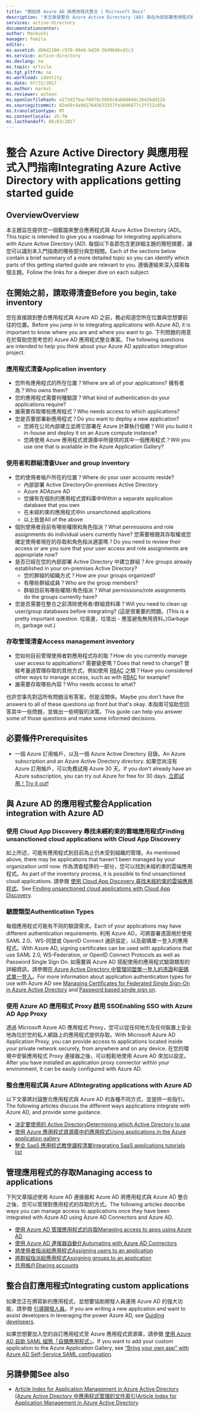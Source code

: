 ```yaml
---
title: "開始將 Azure AD 與應用程式整合 | Microsoft Docs"
description: "本文章是整合 Azure Active Directory (AD) 與在內部部署應用程式和雲端應用程式的入門指南。"
services: active-directory
documentationcenter: 
author: MarkusVi
manager: femila
editor: 
ms.assetid: db6d210d-c970-49e9-bd20-36d984bcd1c3
ms.service: active-directory
ms.devlang: na
ms.topic: article
ms.tgt_pltfrm: na
ms.workload: identity
ms.date: 07/31/2017
ms.author: markvi
ms.reviewer: asteen
ms.openlocfilehash: e273d27bacf6978c5056c0ab09846c26426dd12b
ms.sourcegitcommit: 02e69c4a9d17645633357fe3d46677c2ff22c85a
ms.translationtype: MT
ms.contentlocale: zh-TW
ms.lasthandoff: 08/03/2017
---
```

# <a name="integrating-azure-active-directory-with-applications-getting-started-guide"></a><span data-ttu-id="b516a-103">整合 Azure Active Directory 與應用程式入門指南</span><span class="sxs-lookup"><span data-stu-id="b516a-103">Integrating Azure Active Directory with applications getting started guide</span></span>
## <a name="overview"></a><span data-ttu-id="b516a-104">Overview</span><span class="sxs-lookup"><span data-stu-id="b516a-104">Overview</span></span>
<span data-ttu-id="b516a-105">本主題旨在提供您一個藍圖來整合應用程式與 Azure Active Directory (AD)。</span><span class="sxs-lookup"><span data-stu-id="b516a-105">This topic is intended to give you a roadmap for integrating applications with Azure Active Directory (AD).</span></span> <span data-ttu-id="b516a-106">每個以下各節包含更詳細主題的簡短摘要，讓您可以識別本入門指南的哪些部分與您相關。</span><span class="sxs-lookup"><span data-stu-id="b516a-106">Each of the sections below contain a brief summary of a more detailed topic so you can identify which parts of this getting started guide are relevant to you.</span></span>  <span data-ttu-id="b516a-107">遵循連結來深入探索每個主題。</span><span class="sxs-lookup"><span data-stu-id="b516a-107">Follow the links for a deeper dive on each subject.</span></span>

## <a name="before-you-begin-take-inventory"></a><span data-ttu-id="b516a-108">在開始之前，請取得清查</span><span class="sxs-lookup"><span data-stu-id="b516a-108">Before you begin, take inventory</span></span>
<span data-ttu-id="b516a-109">您在直接跳到整合應用程式與 Azure AD 之前，務必知道您所在位置與您想要前往的位置。</span><span class="sxs-lookup"><span data-stu-id="b516a-109">Before you jump in to integrating applications with Azure AD, it is important to know where you are and where you want to go.</span></span>  <span data-ttu-id="b516a-110">下列問題的用意在於幫助您思考您的 Azure AD 應用程式整合專案。</span><span class="sxs-lookup"><span data-stu-id="b516a-110">The following questions are intended to help you think about your Azure AD application integration project.</span></span>

### <a name="application-inventory"></a><span data-ttu-id="b516a-111">應用程式清查</span><span class="sxs-lookup"><span data-stu-id="b516a-111">Application inventory</span></span>
* <span data-ttu-id="b516a-112">您所有應用程式的所在位置？</span><span class="sxs-lookup"><span data-stu-id="b516a-112">Where are all of your applications?</span></span> <span data-ttu-id="b516a-113">擁有者為？</span><span class="sxs-lookup"><span data-stu-id="b516a-113">Who owns them?</span></span>
* <span data-ttu-id="b516a-114">您的應用程式需要何種驗證？</span><span class="sxs-lookup"><span data-stu-id="b516a-114">What kind of authentication do your applications require?</span></span>
* <span data-ttu-id="b516a-115">誰需要存取哪些應用程式？</span><span class="sxs-lookup"><span data-stu-id="b516a-115">Who needs access to which applications?</span></span>
* <span data-ttu-id="b516a-116">您是否要部署新應用程式？</span><span class="sxs-lookup"><span data-stu-id="b516a-116">Do you want to deploy a new application?</span></span>
  * <span data-ttu-id="b516a-117">您將在公司內部建立並將它部署在 Azure 計算執行個體？</span><span class="sxs-lookup"><span data-stu-id="b516a-117">Will you build it in-house and deploy it on an Azure compute instance?</span></span>
  * <span data-ttu-id="b516a-118">您將使用 Azure 應用程式資源庫中所提供的其中一個應用程式？</span><span class="sxs-lookup"><span data-stu-id="b516a-118">Will you use one that is available in the Azure Application Gallery?</span></span>

### <a name="user-and-group-inventory"></a><span data-ttu-id="b516a-119">使用者和群組清查</span><span class="sxs-lookup"><span data-stu-id="b516a-119">User and group inventory</span></span>
* <span data-ttu-id="b516a-120">您的使用者帳戶所在的位置？</span><span class="sxs-lookup"><span data-stu-id="b516a-120">Where do your user accounts reside?</span></span>
  * <span data-ttu-id="b516a-121">內部部署 Active Directory</span><span class="sxs-lookup"><span data-stu-id="b516a-121">On-premises Active Directory</span></span>
  * <span data-ttu-id="b516a-122">Azure AD</span><span class="sxs-lookup"><span data-stu-id="b516a-122">Azure AD</span></span>
  * <span data-ttu-id="b516a-123">您擁有在個別的應用程式資料庫中</span><span class="sxs-lookup"><span data-stu-id="b516a-123">Within a separate application database that you own</span></span>
  * <span data-ttu-id="b516a-124">在未經約束的應用程式中</span><span class="sxs-lookup"><span data-stu-id="b516a-124">In unsanctioned applications</span></span>
  * <span data-ttu-id="b516a-125">以上皆是</span><span class="sxs-lookup"><span data-stu-id="b516a-125">All of the above</span></span>
* <span data-ttu-id="b516a-126">個別使用者目前有哪些權限和角色指派？</span><span class="sxs-lookup"><span data-stu-id="b516a-126">What permissions and role assignments do individual users currently have?</span></span> <span data-ttu-id="b516a-127">您需要檢閱其存取權或您確定使用者現在的存取和角色指派適當嗎？</span><span class="sxs-lookup"><span data-stu-id="b516a-127">Do you need to review their access or are you sure that your user access and role assignments are appropriate now?</span></span>
* <span data-ttu-id="b516a-128">是否已經在您的內部部署 Active Directory 中建立群組？</span><span class="sxs-lookup"><span data-stu-id="b516a-128">Are groups already established in your on-premises Active Directory?</span></span>
  * <span data-ttu-id="b516a-129">您的群組的組織方式？</span><span class="sxs-lookup"><span data-stu-id="b516a-129">How are your groups organized?</span></span>
  * <span data-ttu-id="b516a-130">有哪些群組成員？</span><span class="sxs-lookup"><span data-stu-id="b516a-130">Who are the group members?</span></span>
  * <span data-ttu-id="b516a-131">群組目前有哪些權限/角色指派？</span><span class="sxs-lookup"><span data-stu-id="b516a-131">What permissions/role assignments do the groups currently have?</span></span>
* <span data-ttu-id="b516a-132">您是否需要在整合之前清除使用者/群組資料庫？</span><span class="sxs-lookup"><span data-stu-id="b516a-132">Will you need to clean up user/group databases before integrating?</span></span>  <span data-ttu-id="b516a-133">(這是很重要的問題。</span><span class="sxs-lookup"><span data-stu-id="b516a-133">(This is a pretty important question.</span></span> <span data-ttu-id="b516a-134">垃圾進，垃圾出 - 應當避免無用資料。)</span><span class="sxs-lookup"><span data-stu-id="b516a-134">Garbage in, garbage out.)</span></span>

### <a name="access-management-inventory"></a><span data-ttu-id="b516a-135">存取管理清查</span><span class="sxs-lookup"><span data-stu-id="b516a-135">Access management inventory</span></span>
* <span data-ttu-id="b516a-136">您如何目前管理使用者對應用程式存的取？</span><span class="sxs-lookup"><span data-stu-id="b516a-136">How do you currently manage user access to applications?</span></span> <span data-ttu-id="b516a-137">需要變更嗎？</span><span class="sxs-lookup"><span data-stu-id="b516a-137">Does that need to change?</span></span>  <span data-ttu-id="b516a-138">曾經考量過管理存取的其他方式，例如使用 [RBAC](role-based-access-control-configure.md) 之類？</span><span class="sxs-lookup"><span data-stu-id="b516a-138">Have you considered other ways to manage access, such as with [RBAC](role-based-access-control-configure.md) for example?</span></span>
* <span data-ttu-id="b516a-139">誰需要存取哪些內容？</span><span class="sxs-lookup"><span data-stu-id="b516a-139">Who needs access to what?</span></span>

<span data-ttu-id="b516a-140">也許您事先對這所有問題沒有答案，但是沒關係。</span><span class="sxs-lookup"><span data-stu-id="b516a-140">Maybe you don't have the answers to all of these questions up front but that's okay.</span></span>  <span data-ttu-id="b516a-141">本指南可協助您回答其中一些問題，並做出一些明智的決策。</span><span class="sxs-lookup"><span data-stu-id="b516a-141">This guide can help you answer some of those questions and make some informed decisions.</span></span>

## <a name="prerequisites"></a><span data-ttu-id="b516a-142">必要條件</span><span class="sxs-lookup"><span data-stu-id="b516a-142">Prerequisites</span></span>
* <span data-ttu-id="b516a-143">一個 Azure 訂用帳戶，以及一個 Azure Active Directory 目錄。</span><span class="sxs-lookup"><span data-stu-id="b516a-143">An Azure subscription and an Azure Active Directory directory.</span></span>  <span data-ttu-id="b516a-144">如果您尚沒有 Azure 訂用帳戶，可以免費試用 Azure 30 天。</span><span class="sxs-lookup"><span data-stu-id="b516a-144">If you don't already have an Azure subscription, you can try out Azure for free for 30 days.</span></span> [<span data-ttu-id="b516a-145">立即試用！</span><span class="sxs-lookup"><span data-stu-id="b516a-145">Try it out!</span></span>](https://azure.microsoft.com/trial/get-started-active-directory/)

## <a name="application-integration-with-azure-ad"></a><span data-ttu-id="b516a-146">與 Azure AD 的應用程式整合</span><span class="sxs-lookup"><span data-stu-id="b516a-146">Application integration with Azure AD</span></span>
### <a name="finding-unsanctioned-cloud-applications-with-cloud-app-discovery"></a><span data-ttu-id="b516a-147">使用 Cloud App Discovery 尋找未經約束的雲端應用程式</span><span class="sxs-lookup"><span data-stu-id="b516a-147">Finding unsanctioned cloud applications with Cloud App Discovery</span></span>
<span data-ttu-id="b516a-148">如上所述，可能有應用程式到目前為止仍未受到組織的管理。</span><span class="sxs-lookup"><span data-stu-id="b516a-148">As mentioned above, there may be applications that haven't been managed by your organization until now.</span></span>  <span data-ttu-id="b516a-149">作為清查程序的一部分，您可以找到未經約束的雲端應用程式。</span><span class="sxs-lookup"><span data-stu-id="b516a-149">As part of the inventory process, it is possible to find unsanctioned cloud applications.</span></span> <span data-ttu-id="b516a-150">請參閱 [使用 Cloud App Discovery 尋找未經約束的雲端應用程式](active-directory-cloudappdiscovery-whatis.md)。</span><span class="sxs-lookup"><span data-stu-id="b516a-150">See [Finding unsanctioned cloud applications with Cloud App Discovery](active-directory-cloudappdiscovery-whatis.md).</span></span>

### <a name="authentication-types"></a><span data-ttu-id="b516a-151">驗證類型</span><span class="sxs-lookup"><span data-stu-id="b516a-151">Authentication Types</span></span>
<span data-ttu-id="b516a-152">每個應用程式可能有不同的驗證需求。</span><span class="sxs-lookup"><span data-stu-id="b516a-152">Each of your applications may have different authentication requirements.</span></span> <span data-ttu-id="b516a-153">利用 Azure AD，可將簽署憑證用於使用 SAML 2.0、WS-同盟或 OpenID Connect 通訊協定，以及密碼單一登入的應用程式。</span><span class="sxs-lookup"><span data-stu-id="b516a-153">With Azure AD, signing certificates can be used with applications that use SAML 2.0, WS-Federation, or OpenID Connect Protocols as well as Password Single Sign On.</span></span> <span data-ttu-id="b516a-154">如需要與 Azure AD 搭配使用的應用程式驗證類型的詳細資訊，請參閱[在 Azure Active Directory 中管理同盟單一登入的憑證](active-directory-sso-certs.md)和[密碼式單一登入](active-directory-appssoaccess-whatis.md)。</span><span class="sxs-lookup"><span data-stu-id="b516a-154">For more information about application authentication types for use with Azure AD see [Managing Certificates for Federated Single Sign-On in Azure Active Directory](active-directory-sso-certs.md) and [Password based single sign on](active-directory-appssoaccess-whatis.md).</span></span>

### <a name="enabling-sso-with-azure-ad-app-proxy"></a><span data-ttu-id="b516a-155">使用 Azure AD 應用程式 Proxy 啟用 SSO</span><span class="sxs-lookup"><span data-stu-id="b516a-155">Enabling SSO with Azure AD App Proxy</span></span>
<span data-ttu-id="b516a-156">透過 Microsoft Azure AD 應用程式 Proxy，您可以從任何地方及任何裝置上安全地為位於您的私人網路上的應用程式提供存取。</span><span class="sxs-lookup"><span data-stu-id="b516a-156">With Microsoft Azure AD Application Proxy, you can provide access to applications located inside your private network securely, from anywhere and on any device.</span></span> <span data-ttu-id="b516a-157">在您的環境中安裝應用程式 Proxy 連接器之後，可以輕鬆地使用 Azure AD 來加以設定。</span><span class="sxs-lookup"><span data-stu-id="b516a-157">After you have installed an application proxy connector within your environment, it can be easily configured with Azure AD.</span></span>

### <a name="integrating-applications-with-azure-ad"></a><span data-ttu-id="b516a-158">整合應用程式與 Azure AD</span><span class="sxs-lookup"><span data-stu-id="b516a-158">Integrating applications with Azure AD</span></span>
<span data-ttu-id="b516a-159">以下文章將討論整合應用程式與 Azure AD 的各種不同方式，並提供一些指引。</span><span class="sxs-lookup"><span data-stu-id="b516a-159">The following articles discuss the different ways applications integrate with Azure AD, and provide some guidance.</span></span>

* [<span data-ttu-id="b516a-160">決定要使用的 Active Directory</span><span class="sxs-lookup"><span data-stu-id="b516a-160">Determining which Active Directory to use</span></span>](active-directory-administer.md)
* [<span data-ttu-id="b516a-161">使用 Azure 應用程式資源庫中的應用程式</span><span class="sxs-lookup"><span data-stu-id="b516a-161">Using applications in the Azure application gallery</span></span>](active-directory-appssoaccess-whatis.md)
* [<span data-ttu-id="b516a-162">整合 SaaS 應用程式教學課程清單</span><span class="sxs-lookup"><span data-stu-id="b516a-162">Integrating SaaS applications tutorials list</span></span>](active-directory-saas-tutorial-list.md)

## <a name="managing-access-to-applications"></a><span data-ttu-id="b516a-163">管理應用程式的存取</span><span class="sxs-lookup"><span data-stu-id="b516a-163">Managing access to applications</span></span>
<span data-ttu-id="b516a-164">下列文章描述使用 Azure AD 連接器和 Azure AD 將應用程式與 Azure AD 整合之後，您可以管理對應用程式的存取的方式。</span><span class="sxs-lookup"><span data-stu-id="b516a-164">The following articles describe ways you can manage access to applications once they have been integrated with Azure AD using Azure AD Connectors and Azure AD.</span></span>

* [<span data-ttu-id="b516a-165">使用 Azure AD 管理應用程式的存取</span><span class="sxs-lookup"><span data-stu-id="b516a-165">Managing access to apps using Azure AD</span></span>](active-directory-managing-access-to-apps.md)
* [<span data-ttu-id="b516a-166">使用 Azure AD 連接器自動化</span><span class="sxs-lookup"><span data-stu-id="b516a-166">Automating with Azure AD Connectors</span></span>](active-directory-saas-app-provisioning.md)
* [<span data-ttu-id="b516a-167">將使用者指派給應用程式</span><span class="sxs-lookup"><span data-stu-id="b516a-167">Assigning users to an application</span></span>](active-directory-applications-guiding-developers-assigning-users.md)
* [<span data-ttu-id="b516a-168">將群組指派給應用程式</span><span class="sxs-lookup"><span data-stu-id="b516a-168">Assigning groups to an application</span></span>](active-directory-applications-guiding-developers-assigning-groups.md)
* [<span data-ttu-id="b516a-169">共用帳戶</span><span class="sxs-lookup"><span data-stu-id="b516a-169">Sharing accounts</span></span>](active-directory-sharing-accounts.md)

## <a name="integrating-custom-applications"></a><span data-ttu-id="b516a-170">整合自訂應用程式</span><span class="sxs-lookup"><span data-stu-id="b516a-170">Integrating custom applications</span></span>
<span data-ttu-id="b516a-171">如果您正在撰寫新的應用程式，並想要協助開發人員運用 Azure AD 的強大功能，請參閱 [引導開發人員](active-directory-applications-guiding-developers-for-lob-applications.md)。</span><span class="sxs-lookup"><span data-stu-id="b516a-171">If you are writing a new application and want to assist developers in leveraging the power Azure AD, see [Guiding developers](active-directory-applications-guiding-developers-for-lob-applications.md).</span></span>

<span data-ttu-id="b516a-172">如果您想要加入您的自訂應用程式至 Azure 應用程式資源庫，請參閱 [使用 Azure AD 自助 SAML 組態「自備應用程式」](http://blogs.technet.com/b/ad/archive/2015/06/17/bring-your-own-app-with-azure-ad-self-service-saml-configuration-gt-now-in-preview.aspx)。</span><span class="sxs-lookup"><span data-stu-id="b516a-172">If you want to add your custom application to the Azure Application Gallery, see [“Bring your own app” with Azure AD Self-Service SAML configuration](http://blogs.technet.com/b/ad/archive/2015/06/17/bring-your-own-app-with-azure-ad-self-service-saml-configuration-gt-now-in-preview.aspx).</span></span>

## <a name="see-also"></a><span data-ttu-id="b516a-173">另請參閱</span><span class="sxs-lookup"><span data-stu-id="b516a-173">See also</span></span>
* [<span data-ttu-id="b516a-174">Article Index for Application Management in Azure Active Directory (Azure Active Directory 中應用程式管理的文件索引)</span><span class="sxs-lookup"><span data-stu-id="b516a-174">Article Index for Application Management in Azure Active Directory</span></span>](active-directory-apps-index.md)

